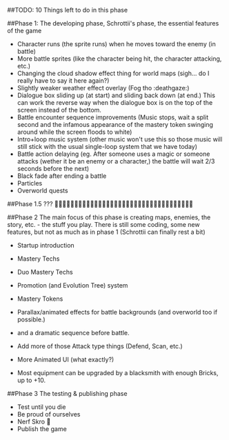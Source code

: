 ﻿##TODO:
10 Things left to do in this phase

##Phase 1:
The developing phase, Schrottii's phase, the essential features of the game

- Character runs (the sprite runs) when he moves toward the enemy (in battle)
- More battle sprites (like the character being hit, the character attacking, etc.)
- Changing the cloud shadow effect thing for world maps (sigh... do I really have to say it here again?)
- Slightly weaker weather effect overlay (Fog tho :deathgaze:)
- Dialogue box sliding up (at start) and sliding back down (at end.) This can work the reverse way when the dialogue box is on the top of the screen instead of the bottom.
- Battle encounter sequence improvements (Music stops, wait a split second and the infamous appearance of the mastery token swinging around while the screen floods to white)
- Intro+loop music system (other music won't use this so those music will still stick with the usual single-loop system that we have today)
- Battle action delaying (eg. After someone uses a magic or someone attacks (wether it be an enemy or a character,) the battle will wait 2/3 seconds before the next)
- Black fade after ending a battle
- Particles
- Overworld quests


##Phase 1.5
???
🤔🤔🤔🤔🤔🤔🤔🤔🤔🤔🤔🤔🤔🤔🤔🤔🤔🤔🤔🤔🤔🤔🤔🤔🤔🤔🤔🤔🤔🤔🤔🤔🤔🤔🤔



##Phase 2
The main focus of this phase is creating maps, enemies, the story, etc. - the stuff you play.
There is still some coding, some new features, but not as much as in phase 1 (Schrottii can finally rest a bit)

- Startup introduction

- Mastery Techs
- Duo Mastery Techs

- Promotion (and Evolution Tree) system
- Mastery Tokens

- Parallax/animated effects for battle backgrounds (and overworld too if possible.)
- and a dramatic sequence before battle.

- Add more of those Attack type things (Defend, Scan, etc.)
- More Animated UI (what exactly?)
- Most equipment can be upgraded by a blacksmith with enough Bricks, up to +10.


##Phase 3
The testing & publishing phase

- Test until you die
- Be proud of ourselves
- Nerf Skro 🤔
- Publish the game
